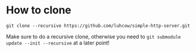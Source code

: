 # How to clone

`git clone --recursive https://github.com/luhcow/simple-http-server.git`

Make sure to do a recursive clone, otherwise you need to `git submodule update --init --recursive` at a later point!
